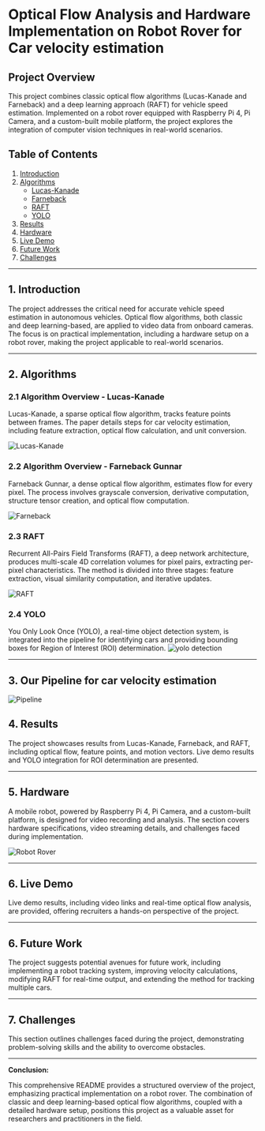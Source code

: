 # Optical Flow Analysis and Hardware Implementation on Robot Rover for Car velocity estimation

## Project Overview

This project combines classic optical flow algorithms (Lucas-Kanade and Farneback) and a deep learning approach (RAFT) for vehicle speed estimation. Implemented on a robot rover equipped with Raspberry Pi 4, Pi Camera, and a custom-built mobile platform, the project explores the integration of computer vision techniques in real-world scenarios.

## Table of Contents
1. [Introduction](#1-introduction)
2. [Algorithms](#2-algorithms)
    - [Lucas-Kanade](#21-algorithm-overview---lucas-kanade)
    - [Farneback](#22-algorithm-overview---farneback-gunnar)
    - [RAFT](#23-raft)
    - [YOLO](#24-yolo)
3. [Results](#3-results)
4. [Hardware](#4-hardware)
5. [Live Demo](#5-live-demo)
6. [Future Work](#6-future-work)
7. [Challenges](#7-challenges)

---

## 1. Introduction

The project addresses the critical need for accurate vehicle speed estimation in autonomous vehicles. Optical flow algorithms, both classic and deep learning-based, are applied to video data from onboard cameras. The focus is on practical implementation, including a hardware setup on a robot rover, making the project applicable to real-world scenarios.

---

## 2. Algorithms

### 2.1 Algorithm Overview - Lucas-Kanade

Lucas-Kanade, a sparse optical flow algorithm, tracks feature points between frames. The paper details steps for car velocity estimation, including feature extraction, optical flow calculation, and unit conversion.

![Lucas-Kanade](outputs%20and%20results/lucas%20kanade%20algo.png)

### 2.2 Algorithm Overview - Farneback Gunnar

Farneback Gunnar, a dense optical flow algorithm, estimates flow for every pixel. The process involves grayscale conversion, derivative computation, structure tensor creation, and optical flow computation.

![Farneback](outputs%20and%20results/farneback%20algo.png)

### 2.3 RAFT

Recurrent All-Pairs Field Transforms (RAFT), a deep network architecture, produces multi-scale 4D correlation volumes for pixel pairs, extracting per-pixel characteristics. The method is divided into three stages: feature extraction, visual similarity computation, and iterative updates.

![RAFT](outputs%20and%20results/raft.png)

### 2.4 YOLO

You Only Look Once (YOLO), a real-time object detection system, is integrated into the pipeline for identifying cars and providing bounding boxes for Region of Interest (ROI) determination.
![yolo detection](outputs%20and%20results/yolo%20detection.png)

---

## 3. Our Pipeline for car velocity estimation 

![Pipeline](outputs%20and%20results/pipeline.png)

## 4. Results

The project showcases results from Lucas-Kanade, Farneback, and RAFT, including optical flow, feature points, and motion vectors. Live demo results and YOLO integration for ROI determination are presented.

---

## 5. Hardware

A mobile robot, powered by Raspberry Pi 4, Pi Camera, and a custom-built platform, is designed for video recording and analysis. The section covers hardware specifications, video streaming details, and challenges faced during implementation.

![Robot Rover](outputs%20and%20results/robot%20with%20raspi%20cam.png)

---

## 6. Live Demo

Live demo results, including video links and real-time optical flow analysis, are provided, offering recruiters a hands-on perspective of the project.

---

## 6. Future Work

The project suggests potential avenues for future work, including implementing a robot tracking system, improving velocity calculations, modifying RAFT for real-time output, and extending the method for tracking multiple cars.

---

## 7. Challenges

This section outlines challenges faced during the project, demonstrating problem-solving skills and the ability to overcome obstacles.

---

**Conclusion:**

This comprehensive README provides a structured overview of the project, emphasizing practical implementation on a robot rover. The combination of classic and deep learning-based optical flow algorithms, coupled with a detailed hardware setup, positions this project as a valuable asset for researchers and practitioners in the field.
